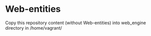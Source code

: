 # Web-entities

Copy this repository content (without Web-entities) into web_engine directory in /home/vagrant/